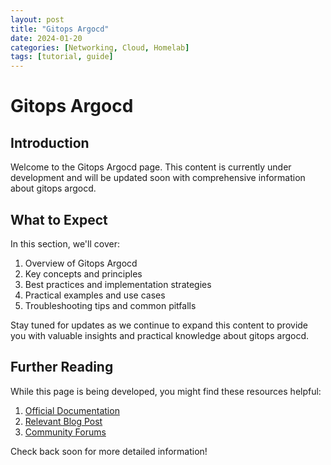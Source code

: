 ```yaml
---
layout: post
title: "Gitops Argocd"
date: 2024-01-20
categories: [Networking, Cloud, Homelab]
tags: [tutorial, guide]
---
```


# Gitops Argocd

## Introduction

Welcome to the Gitops Argocd page. This content is currently under development and will be updated soon with comprehensive information about gitops argocd.

## What to Expect

In this section, we'll cover:

1. Overview of Gitops Argocd
2. Key concepts and principles
3. Best practices and implementation strategies
4. Practical examples and use cases
5. Troubleshooting tips and common pitfalls

Stay tuned for updates as we continue to expand this content to provide you with valuable insights and practical knowledge about gitops argocd.

## Further Reading

While this page is being developed, you might find these resources helpful:

1. [Official Documentation](https://example.com)
2. [Relevant Blog Post](https://example.com/blog)
3. [Community Forums](https://example.com/forum)

Check back soon for more detailed information!

